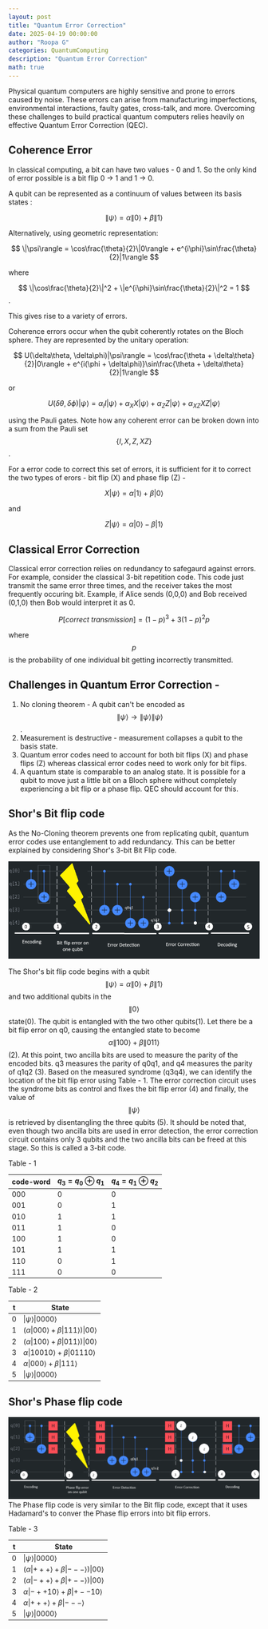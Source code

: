 ```yaml
---
layout: post
title: "Quantum Error Correction"
date: 2025-04-19 00:00:00
author: "Roopa G"
categories: QuantumComputing
description: "Quantum Error Correction"
math: true
---
```


Physical quantum computers are highly sensitive and prone to errors caused by noise. These errors can arise from manufacturing imperfections, environmental interactions, faulty gates, cross-talk, and more. Overcoming these challenges to build practical quantum computers relies heavily on effective Quantum Error Correction (QEC).

## Coherence Error
In classical computing, a bit can have two values - 0 and 1. So the only kind of error possible is a bit flip 0 -> 1 and 1 -> 0.

A qubit can be represented as a continuum of values between its basis states :

$$
\|\psi\rangle = \alpha\|0\rangle + \beta\|1\rangle
$$

Alternatively, using geometric representation:

$$
\|\psi\rangle = \cos\frac{\theta}{2}\|0\rangle + e^{i\phi}\sin\frac{\theta}{2}|1\rangle
$$

where 

$$
\|\cos\frac{\theta}{2}\|^2 + \|e^{i\phi}\sin\frac{\theta}{2}\|^2 = 1
$$.

This gives rise to a variety of errors.

Coherence errors occur when the qubit coherently rotates on the Bloch sphere. They are represented by the unitary operation:

   $$
   U(\delta\theta, \delta\phi)|\psi\rangle = \cos\frac{\theta + \delta\theta}{2}|0\rangle + e^{i(\phi + \delta\phi)}\sin\frac{\theta + \delta\theta}{2}|1\rangle
   $$

or

   $$
   U(\delta\theta, \delta\phi)|\psi\rangle = \alpha_{I}I|\psi\rangle + \alpha_{X}X|\psi\rangle + \alpha_{Z}Z|\psi\rangle + \alpha_{XZ}XZ|\psi\rangle
   $$

using the Pauli gates. Note how any coherent error can be broken down into a sum from the Pauli set $$\{I, X, Z, XZ\}$$.

For a error code to correct this set of errors, it is sufficient for it to correct the two types of erors - bit flip (X) and phase flip (Z) -

$$
X|\psi\rangle = \alpha|1\rangle + \beta|0\rangle
$$

and

$$
Z|\psi\rangle = \alpha|0\rangle - \beta|1\rangle
$$

## Classical Error Correction
Classical error correction relies on redundancy to safegaurd against errors. For example, consider the classical 3-bit repetition code. This code just transmit the same error three times, and the receiver takes the most frequently occuring bit. Example, if Alice sends (0,0,0) and Bob received (0,1,0) then Bob would interpret it as 0.

$$
P[correct\ transmission] = (1-p)^3 + 3(1-p)^2p
$$

where $$p$$ is the probability of one individual bit getting incorrectly transmitted.

## Challenges in Quantum Error Correction - 
1. No cloning theorem - A qubit can't be encoded as 
$$ 
        \|\psi\rangle \rightarrow \|\psi\rangle\|\psi\rangle 
$$.
2. Measurement is destructive - measurement collapses a qubit to the basis state.
3. Quantum error codes need to account for both bit flips (X) and phase flips (Z) whereas classical error codes need to work only for bit flips.
4. A quantum state is comparable to an analog state. It is possible for a qubit to move just a little bit on a Bloch sphere without completely experiencing a bit flip or a phase flip. QEC should account for this.

## Shor's Bit flip code
As the No-Cloning theorem prevents one from replicating qubit, quantum error codes use entanglement to add redundancy. This can be better explained by considering Shor's 3-bit Bit Flip code.

![Shor's 3-Qubit Bit Flip Code](https://raw.githubusercontent.com/groopav/groopav.github.io/refs/heads/main/images/Shor'sBitFlip.png)

The Shor's bit flip code begins with a qubit $$\|\psi\rangle = \alpha\|0\rangle + \beta\|1\rangle$$ and two additional qubits in the $$\|0\rangle$$ state(0). The qubit is entangled with the two other qubits(1). Let there be a bit flip error on q0, causing the entangled state to become $$ \alpha\|100\rangle + \beta\|011\rangle $$ (2). At this point, two ancilla bits are used to measure the parity of the encoded bits. q3 measures the parity of q0q1, and q4 measures the parity of q1q2 (3). Based on the measured syndrome (q3q4), we can identify the location of the bit flip error using Table - 1. The error correction circuit uses the syndrome bits as control and fixes the bit flip error (4) and finally, the value of $$\|\psi\rangle$$ is retrieved by disentangling the three qubits (5). It should be noted that, even though two ancilla bits are used in error detection, the error correction circuit contains only 3 qubits and the two ancilla bits can be freed at this stage. So this is called a 3-bit code. 

Table - 1

|code-word| $q_3 = q_0 \oplus q_1$ | $q_4 = q_1 \oplus q_2$ |
|---------|------------------------|------------------------|
|000      | 0                      | 0                      |
|001      | 0                      | 1                      |
|010      | 1                      | 1                      |
|011      | 1                      | 0                      |
|100      | 1                      | 0                      |
|101      | 1                      | 1                      |
|110      | 0                      | 1                      |
|111      | 0                      | 0                      |

Table - 2

| t | State |
|---|-------|
| 0 | $\lvert\psi\rangle \lvert 0000\rangle$ |
| 1 | $(\alpha\lvert 000\rangle + \beta\lvert 111\rangle)\lvert 00\rangle$ |
| 2 | $(\alpha\lvert 100\rangle + \beta\lvert 011\rangle)\lvert 00\rangle$ |
| 3 | $\alpha\lvert 10010\rangle + \beta\lvert 01110\rangle$ |
| 4 | $\alpha\lvert 000\rangle + \beta\lvert 111\rangle$ |
| 5 | $\lvert\psi\rangle \lvert 0000\rangle$ |

## Shor's Phase flip code

![Shor's 3-Qubit Phase Flip Code](https://raw.githubusercontent.com/groopav/groopav.github.io/refs/heads/main/images/Shor'sPhaseFlip.png)
The Phase flip code is very similar to the Bit flip code, except that it uses Hadamard's to conver the Phase flip errors into bit flip errors.

Table - 3

| t | State |
|---|-------|
| 0 | $\lvert\psi\rangle \lvert 0000\rangle$ |
| 1 | $(\alpha\lvert +++\rangle + \beta\lvert ---\rangle)\lvert 00\rangle$ |
| 2 | $(\alpha\lvert -++\rangle + \beta\lvert +--\rangle)\lvert 00\rangle$ |
| 3 | $\alpha\lvert -++10\rangle + \beta\lvert +--10\rangle$ |
| 4 | $\alpha\lvert +++\rangle + \beta\lvert ---\rangle$ |
| 5 | $\lvert\psi\rangle \lvert 0000\rangle$ |

<script type="text/javascript" id="MathJax-script" async
  src="https://cdn.jsdelivr.net/npm/mathjax@3/es5/tex-mml-chtml.js">
</script>
